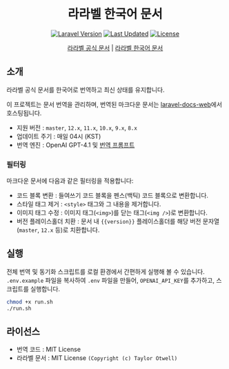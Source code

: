<div align="center">

# 라라벨 한국어 문서

[![Laravel Version](https://img.shields.io/packagist/v/laravel/framework)](https://packagist.org/packages/laravel/framework)
[![Last Updated](https://img.shields.io/github/last-commit/kimchanhyung98/laravel-docs-source/main?label=Last%20Updated)](https://github.com/kimchanhyung98/laravel-docs-source/commits/main)
[![License](https://img.shields.io/github/license/kimchanhyung98/laravel-docs-source)](https://github.com/kimchanhyung98/laravel-docs-source/blob/main/LICENSE)

[라라벨 공식 문서](https://laravel.com) | [라라벨 한국어 문서](https://laravel.chanhyung.kim)

</div>

## 소개

라라벨 공식 문서를 한국어로 번역하고 최신 상태를 유지합니다.

이 프로젝트는 문서 번역을 관리하며, 번역된 마크다운 문서는 [laravel-docs-web](https://github.com/letsescape/laravel-docs-web)에서 호스팅됩니다.

- 지원 버전 : `master`, `12.x`, `11.x`, `10.x`, `9.x`, `8.x`
- 업데이트 주기 : 매일 04시 (KST)
- 번역 엔진 : OpenAI GPT-4.1 및 [번역 프롬프트](translation_prompt.txt)

### 필터링

마크다운 문서에 다음과 같은 필터링을 적용합니다:

- 코드 블록 변환 : 들여쓰기 코드 블록을 펜스(백틱) 코드 블록으로 변환합니다.
- 스타일 태그 제거 : `<style>` 태그와 그 내용을 제거합니다.
- 이미지 태그 수정 : 이미지 태그(`<img>`)를 닫는 태그(`<img />`)로 변환합니다.
- 버전 플레이스홀더 치환 : 문서 내 `{{version}}` 플레이스홀더를 해당 버전 문자열(`master`, `12.x` 등)로 치환합니다.

## 실행

전체 번역 및 동기화 스크립트를 로컬 환경에서 간편하게 실행해 볼 수 있습니다.
`.env.example` 파일을 복사하여 `.env` 파일을 만들어, `OPENAI_API_KEY`를 추가하고, 스크립트를 실행합니다.

```bash
chmod +x run.sh
./run.sh
```

## 라이선스

- 번역 코드 : MIT License
- 라라벨 문서 : MIT License `(Copyright (c) Taylor Otwell)`
